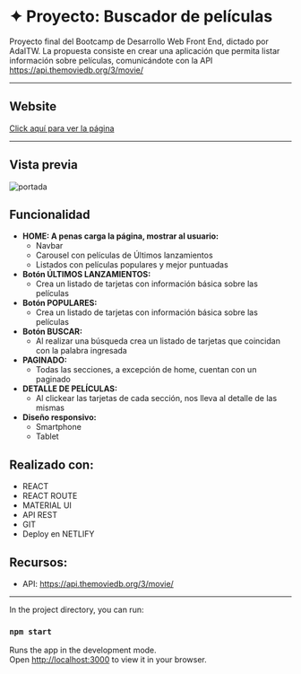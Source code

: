 
# ✦ Proyecto: **Buscador de películas**

Proyecto final del Bootcamp de Desarrollo Web Front End, dictado por AdaITW. La propuesta consiste en crear una aplicación que permita listar información sobre películas, comunicándote con la API https://api.themoviedb.org/3/movie/ 

---
## Website

[Click aquí para ver la página](https://lmrz-prime.netlify.app/)

---
**Vista previa**
---
![portada](https://user-images.githubusercontent.com/75865332/162109925-272b23c8-d712-406d-939e-de859f9a1bf0.png)

## Funcionalidad

- **HOME: A penas carga la página, mostrar al usuario:**
  - Navbar
  - Carousel con películas de Últimos lanzamientos
  - Listados con películas populares y mejor puntuadas
- **Botón ÚLTIMOS LANZAMIENTOS:** 
  - Crea un listado de tarjetas con información básica sobre las películas
- **Botón POPULARES:**
  - Crea un listado de tarjetas con información básica sobre las películas
- **Botón BUSCAR:** 
  - Al realizar una búsqueda crea un listado de tarjetas que coincidan con la palabra ingresada
- **PAGINADO:** 
  - Todas las secciones, a excepción de home, cuentan con un paginado
- **DETALLE DE PELÍCULAS:**
  - Al clickear las tarjetas de cada sección, nos lleva al detalle de las mismas
- **Diseño responsivo:**
  - Smartphone
  - Tablet

## Realizado con:

- REACT
- REACT ROUTE
- MATERIAL UI
- API REST
- GIT
- Deploy en NETLIFY

## Recursos:
- API: https://api.themoviedb.org/3/movie/

---

In the project directory, you can run:

### `npm start`

Runs the app in the development mode.\
Open [http://localhost:3000](http://localhost:3000) to view it in your browser.

